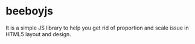 # beeboyjs

It is a simple JS library to help you get rid of proportion and scale issue in HTML5 layout and design.
